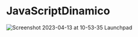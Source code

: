 # JavaScriptDinamico

![Screenshot 2023-04-13 at 10-53-35 Launchpad](https://user-images.githubusercontent.com/65915029/231799038-63b32036-fa0e-4767-ba34-c373551ccd20.png)
